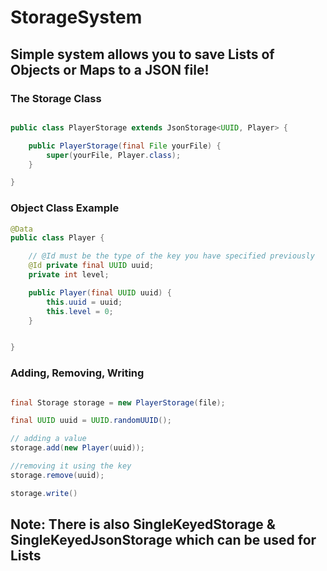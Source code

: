 # StorageSystem


## Simple system allows you to save Lists of Objects or Maps to a JSON file!

### The Storage Class

```java

public class PlayerStorage extends JsonStorage<UUID, Player> {

    public PlayerStorage(final File yourFile) {
        super(yourFile, Player.class);
    }

}

```

### Object Class Example

```java
@Data 
public class Player {

    // @Id must be the type of the key you have specified previously
    @Id private final UUID uuid;
    private int level;

    public Player(final UUID uuid) {
        this.uuid = uuid;
        this.level = 0;
    }


}

```

### Adding, Removing, Writing

```java

final Storage storage = new PlayerStorage(file);

final UUID uuid = UUID.randomUUID();

// adding a value
storage.add(new Player(uuid));

//removing it using the key
storage.remove(uuid);

storage.write()
```

## Note: There is also SingleKeyedStorage & SingleKeyedJsonStorage which can be used for Lists
